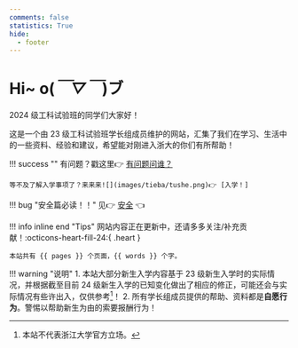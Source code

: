 ```yaml
---
comments: false
statistics: True
hide:
  - footer
---
```


# **Hi~ o(*￣▽￣*)ブ**

2024 级工科试验班的同学们大家好！

这是一个由 23 级工科试验班学长组成员维护的网站，汇集了我们在学习、生活中的一些资料、经验和建议，希望能对刚进入浙大的你们有所帮助！

!!! success ""
    有问题？戳这里👉 [有问题问谁？]

    等不及了解入学事项了？来来来![](images/tieba/tushe.png)👉 [入学！]

!!! bug "安全篇必读！！"
    见👉 [安全] 👈

!!! info inline end "Tips"
    网站内容正在更新中，还请多多关注/补充贡献！:octicons-heart-fill-24:{ .heart }
    
    本站共有 {{ pages }} 个页面，{{ words }} 个字。

!!! warning "说明"
    1. 本站大部分新生入学内容基于 23 级新生入学时的实际情况，并根据截至目前 24 级新生入学的已知变化做出了相应的修正，可能还会与实际情况有些许出入，仅供参考[^1]！
    2. 所有学长组成员提供的帮助、资料都是**自愿行为**。警惕以帮助新生为由的索要报酬行为！

[^1]: 本站不代表浙江大学官方立场。

[有问题问谁？]: contact.md
[入学！]: Enroll/index.md
[安全]: Life/Safety.md